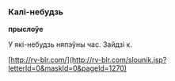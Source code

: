 ### Калі-небудзь
**прыслоўе**

У які-небудзь няпэўны час. Зайдзі к.

<a rel="author">[http://rv-blr.com/](http://rv-blr.com/slounik.jsp?letterId=0&maskId=0&pageId=1270)</a>
